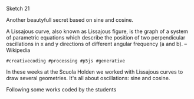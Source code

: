 Sketch 21

Another beautyfull secret based on sine and cosine.

A Lissajous curve, also known as Lissajous figure, is the graph of a system of parametric equations which describe the position of two perpendicular oscillations in x and y directions of different angular frequency (a and b). – Wikipedia

`#creativecoding #processing #p5js #generative`


In these weeks at the Scuola Holden we worked with Lissajous curves to draw several geometries.
It's all about oscillations: sine and cosine.

Following some works coded by the students

